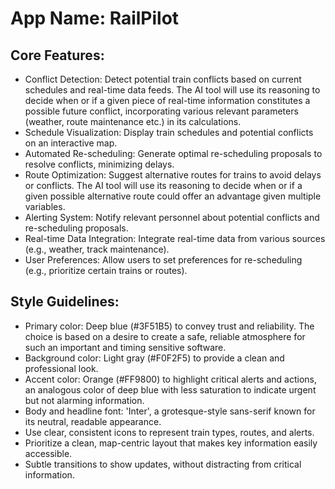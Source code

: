 # **App Name**: RailPilot

## Core Features:

- Conflict Detection: Detect potential train conflicts based on current schedules and real-time data feeds. The AI tool will use its reasoning to decide when or if a given piece of real-time information constitutes a possible future conflict, incorporating various relevant parameters (weather, route maintenance etc.) in its calculations.
- Schedule Visualization: Display train schedules and potential conflicts on an interactive map.
- Automated Re-scheduling: Generate optimal re-scheduling proposals to resolve conflicts, minimizing delays.
- Route Optimization: Suggest alternative routes for trains to avoid delays or conflicts. The AI tool will use its reasoning to decide when or if a given possible alternative route could offer an advantage given multiple variables.
- Alerting System: Notify relevant personnel about potential conflicts and re-scheduling proposals.
- Real-time Data Integration: Integrate real-time data from various sources (e.g., weather, track maintenance).
- User Preferences: Allow users to set preferences for re-scheduling (e.g., prioritize certain trains or routes).

## Style Guidelines:

- Primary color: Deep blue (#3F51B5) to convey trust and reliability. The choice is based on a desire to create a safe, reliable atmosphere for such an important and timing sensitive software.
- Background color: Light gray (#F0F2F5) to provide a clean and professional look.
- Accent color: Orange (#FF9800) to highlight critical alerts and actions, an analogous color of deep blue with less saturation to indicate urgent but not alarming information.
- Body and headline font: 'Inter', a grotesque-style sans-serif known for its neutral, readable appearance.
- Use clear, consistent icons to represent train types, routes, and alerts.
- Prioritize a clean, map-centric layout that makes key information easily accessible.
- Subtle transitions to show updates, without distracting from critical information.